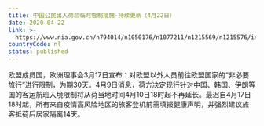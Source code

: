 ```yaml
---
title: 中国公民出入荷兰临时管制措施-持续更新（4月22日）
date: 2020-04-22
link: >-
  https://www.nia.gov.cn/n794014/n1050176/n1077211/n1215569/n1215576/index.html
countryCode: nl
status: published
---
```

欧盟成员国，欧洲理事会3月17日宣布：对欧盟以外人员前往欧盟国家的“非必要旅行”进行限制，为期30天。4月9日消息，荷方决定现行针对中国、韩国、伊朗等国的客运航班入境限制将从荷当地时间4月10日18时起不再延长。最迟自4月17日18时起，所有来自疫情高风险地区的旅客登机前需填报健康声明，并强烈建议旅客抵荷后居家隔离14天。